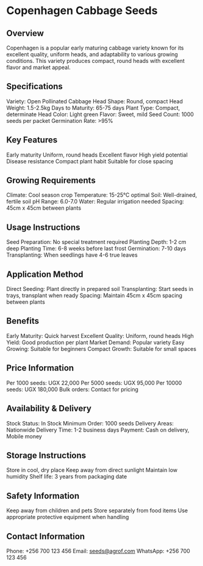 # Copenhagen Cabbage Seeds

## Overview
Copenhagen is a popular early maturing cabbage variety known for its excellent quality, uniform heads, and adaptability to various growing conditions. This variety produces compact, round heads with excellent flavor and market appeal.

## Specifications
Variety: Open Pollinated Cabbage
Head Shape: Round, compact
Head Weight: 1.5-2.5kg
Days to Maturity: 65-75 days
Plant Type: Compact, determinate
Head Color: Light green
Flavor: Sweet, mild
Seed Count: 1000 seeds per packet
Germination Rate: >95%

## Key Features
Early maturity
Uniform, round heads
Excellent flavor
High yield potential
Disease resistance
Compact plant habit
Suitable for close spacing

## Growing Requirements
Climate: Cool season crop
Temperature: 15-25°C optimal
Soil: Well-drained, fertile soil
pH Range: 6.0-7.0
Water: Regular irrigation needed
Spacing: 45cm x 45cm between plants

## Usage Instructions
Seed Preparation: No special treatment required
Planting Depth: 1-2 cm deep
Planting Time: 6-8 weeks before last frost
Germination: 7-10 days
Transplanting: When seedlings have 4-6 true leaves

## Application Method
Direct Seeding: Plant directly in prepared soil
Transplanting: Start seeds in trays, transplant when ready
Spacing: Maintain 45cm x 45cm spacing between plants

## Benefits
Early Maturity: Quick harvest
Excellent Quality: Uniform, round heads
High Yield: Good production per plant
Market Demand: Popular variety
Easy Growing: Suitable for beginners
Compact Growth: Suitable for small spaces

## Price Information
Per 1000 seeds: UGX 22,000
Per 5000 seeds: UGX 95,000
Per 10000 seeds: UGX 180,000
Bulk orders: Contact for pricing

## Availability & Delivery
Stock Status: In Stock
Minimum Order: 1000 seeds
Delivery Areas: Nationwide
Delivery Time: 1-2 business days
Payment: Cash on delivery, Mobile money

## Storage Instructions
Store in cool, dry place
Keep away from direct sunlight
Maintain low humidity
Shelf life: 3 years from packaging date

## Safety Information
Keep away from children and pets
Store separately from food items
Use appropriate protective equipment when handling

## Contact Information
Phone: +256 700 123 456
Email: seeds@agrof.com
WhatsApp: +256 700 123 456
